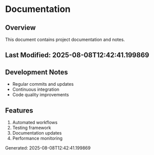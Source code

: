 # Documentation

## Overview
This document contains project documentation and notes.

## Last Modified: 2025-08-08T12:42:41.199869

## Development Notes
- Regular commits and updates
- Continuous integration
- Code quality improvements

## Features
1. Automated workflows
2. Testing framework
3. Documentation updates
4. Performance monitoring

Generated: 2025-08-08T12:42:41.199869
